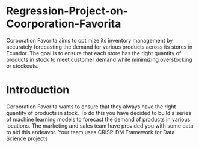 # Regression-Project-on-Coorporation-Favorita
Corporation Favorita aims to optimize its inventory management by accurately forecasting the demand for various products across its stores in Ecuador. The goal is to ensure that each store has the right quantity of products in stock to meet customer demand while minimizing overstocking or stockouts.

# Introduction
Corporation Favorita wants to ensure that they always have the right quantity of products in stock. To do this you have decided to build a series of machine learning models to forecast the demand of products in various locations. The marketing and sales team have provided you with some data to aid this endeavor. Your team uses CRISP-DM Framework for Data Science projects



